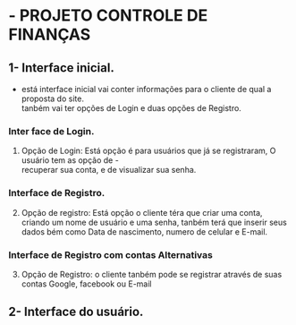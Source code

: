 # - PROJETO CONTROLE DE FINANÇAS

## 1- Interface inicial.
- está interface inicial vai conter informações para o cliente de qual a proposta do site. <br>
tanbém vai ter opções de Login e duas opções de Registro. <br>

### Inter face de Login.
1. Opção de Login: Está opção é para usuários que já se registraram, O usuário tem as opção de - <br>
recuperar sua conta, e de visualizar sua senha. <br> 

### Interface de Registro.   
2. Opção de registro: Está opção o cliente téra que criar uma conta, criando um nome de usuário e uma senha, tanbém terá que inserir seus dados bém como Data de nascimento, numero de celular e E-mail.  

### Interface de Registro com contas Alternativas    
3. Opção de Registro: o cliente tanbém pode se registrar através de suas contas Google, facebook ou E-mail

## 2- Interface do usuário.
